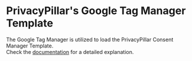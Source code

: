 # PrivacyPillar's Google Tag Manager Template #
The Google Tag Manager is utilized to load the PrivacyPillar Consent Manager Template.<br>
Check the [documentation](https://support.privacypillar.com/help-center/articles/23/25/76/setup-privacypillars-consent-manager-template-using-google-tag-manager) for a detailed explanation.

